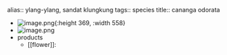alias:: ylang-ylang, sandat klungkung
tags:: species
title:: cananga odorata

- ![image.png](https://peach-geographical-bat-397.mypinata.cloud/ipfs/QmcFTqwzBsbRj8s8EGtzNDYAFGTANUitzePLGvUUidMWGo){:height 369, :width 558}
- ![image.png](https://peach-geographical-bat-397.mypinata.cloud/ipfs/QmfWeGeLzFWEe2kxoYQ8CU8THHfnPtcUzLHVSHPjZJTfCY)
- products
	- [[flower]]: